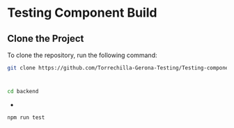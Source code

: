 # Testing Component Build

## Clone the Project
To clone the repository, run the following command:

```sh
git clone https://github.com/Torrechilla-Gerona-Testing/Testing-component_build.git
```

#
```sh
cd backend
```
*
```sh
npm run test
```
